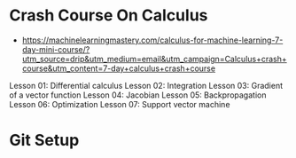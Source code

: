 # Crash Course On Calculus

- https://machinelearningmastery.com/calculus-for-machine-learning-7-day-mini-course/?utm_source=drip&utm_medium=email&utm_campaign=Calculus+crash+course&utm_content=7-day+calculus+crash+course

Lesson 01: Differential calculus
Lesson 02: Integration
Lesson 03: Gradient of a vector function
Lesson 04: Jacobian
Lesson 05: Backpropagation
Lesson 06: Optimization
Lesson 07: Support vector machine

# Git Setup
